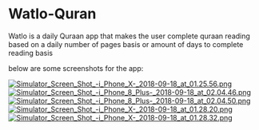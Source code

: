 # Watlo-Quran 
Watlo is a daily Quraan app that makes the user complete quraan reading based on a daily number of pages basis or amount of days to complete reading basis

below are some screenshots for the app:

[![Simulator_Screen_Shot_-_i_Phone_X_-_2018-09-18_at_01.25.56.png](https://i.postimg.cc/Jzc0qXNM/Simulator_Screen_Shot_-_i_Phone_X_-_2018-09-18_at_01.25.56.png)](https://postimg.cc/87cTkjX0)[![Simulator_Screen_Shot_-_i_Phone_8_Plus_-_2018-09-18_at_02.04.46.png](https://i.postimg.cc/QC2C6kYx/Simulator_Screen_Shot_-_i_Phone_8_Plus_-_2018-09-18_at_02.04.46.png)](https://postimg.cc/sGJ3xSRt)
[![Simulator_Screen_Shot_-_i_Phone_8_Plus_-_2018-09-18_at_02.04.50.png](https://i.postimg.cc/dtCLhpD7/Simulator_Screen_Shot_-_i_Phone_8_Plus_-_2018-09-18_at_02.04.50.png)](https://postimg.cc/SJyy5Z6q)
[![Simulator_Screen_Shot_-_i_Phone_X_-_2018-09-18_at_01.28.20.png](https://i.postimg.cc/5t40ktgv/Simulator_Screen_Shot_-_i_Phone_X_-_2018-09-18_at_01.28.20.png)](https://postimg.cc/fVPDVD6T)
[![Simulator_Screen_Shot_-_i_Phone_X_-_2018-09-18_at_01.28.32.png](https://i.postimg.cc/DwKmL6bx/Simulator_Screen_Shot_-_i_Phone_X_-_2018-09-18_at_01.28.32.png)](https://postimg.cc/QH0Xrpm7)
